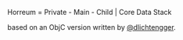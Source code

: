 Horreum = Private - Main - Child | Core Data Stack

based on an ObjC version written by [@dlichtengger](@dlichtenegger).
